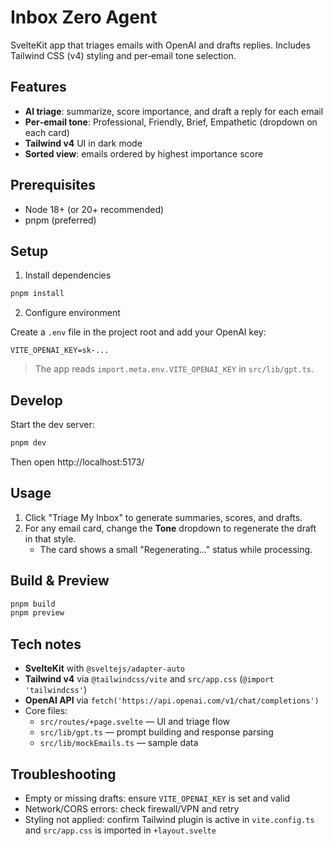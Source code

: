 # Inbox Zero Agent

SvelteKit app that triages emails with OpenAI and drafts replies. Includes Tailwind CSS (v4) styling and per‑email tone selection.

## Features

- **AI triage**: summarize, score importance, and draft a reply for each email
- **Per‑email tone**: Professional, Friendly, Brief, Empathetic (dropdown on each card)
- **Tailwind v4** UI in dark mode
- **Sorted view**: emails ordered by highest importance score

## Prerequisites

- Node 18+ (or 20+ recommended)
- pnpm (preferred)

## Setup

1) Install dependencies

```sh
pnpm install
```

2) Configure environment

Create a `.env` file in the project root and add your OpenAI key:

```env
VITE_OPENAI_KEY=sk-...
```

> The app reads `import.meta.env.VITE_OPENAI_KEY` in `src/lib/gpt.ts`.

## Develop

Start the dev server:

```sh
pnpm dev
```

Then open http://localhost:5173/

## Usage

1) Click "Triage My Inbox" to generate summaries, scores, and drafts.
2) For any email card, change the **Tone** dropdown to regenerate the draft in that style.
   - The card shows a small "Regenerating…" status while processing.

## Build & Preview

```sh
pnpm build
pnpm preview
```

## Tech notes

- **SvelteKit** with `@sveltejs/adapter-auto`
- **Tailwind v4** via `@tailwindcss/vite` and `src/app.css` (`@import 'tailwindcss'`)
- **OpenAI API** via `fetch('https://api.openai.com/v1/chat/completions')`
- Core files:
  - `src/routes/+page.svelte` — UI and triage flow
  - `src/lib/gpt.ts` — prompt building and response parsing
  - `src/lib/mockEmails.ts` — sample data

## Troubleshooting

- Empty or missing drafts: ensure `VITE_OPENAI_KEY` is set and valid
- Network/CORS errors: check firewall/VPN and retry
- Styling not applied: confirm Tailwind plugin is active in `vite.config.ts` and `src/app.css` is imported in `+layout.svelte`

